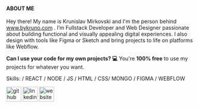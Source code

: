 #### ABOUT ME
Hey there! My name is Krunislav Mirkovski and I'm the person behind www.bykruno.com . I’m Fullstack Developer and Web Designer  passionate about building functional and visually appealing digital experiences. 
I also design with tools like Figma or Sketch and bring projects to life on platforms like Webflow.

**Can I use your code for my own projects? :computer:**
You're **100% free** to use my projects for whatever you want.

Skills: / REACT / NODE / JS / HTML / CSS/ MONGO / FIGMA / WEBFLOW



[<img src='https://cdn.jsdelivr.net/npm/simple-icons@3.0.1/icons/github.svg' alt='github' height='40'>](https://github.com/KrunoMirkovski)  [<img src='https://cdn.jsdelivr.net/npm/simple-icons@3.0.1/icons/linkedin.svg' alt='linkedin' height='40'>](https://www.linkedin.com/in/https://www.linkedin.com/in/krunislav-mirkovski//)  [<img src='https://cdn.jsdelivr.net/npm/simple-icons@3.0.1/icons/icloud.svg' alt='website' height='40'>](https://www.bykruno.com/)  

